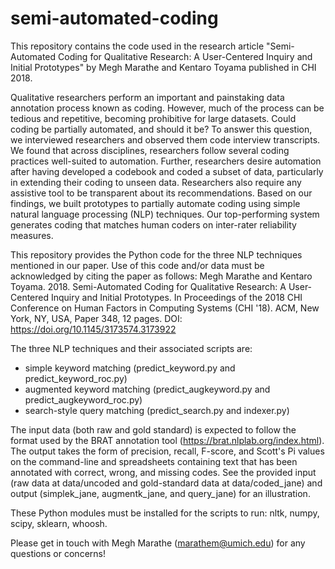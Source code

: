 # semi-automated-coding
This repository contains the code used in the research article "Semi-Automated Coding for Qualitative Research: A User-Centered Inquiry and Initial Prototypes" by Megh Marathe and Kentaro Toyama published in CHI 2018.

Qualitative researchers perform an important and painstaking data annotation process known as coding. However, much of the process can be tedious and repetitive, becoming prohibitive for large datasets. Could coding be partially automated, and should it be? To answer this question, we interviewed researchers and observed them code interview transcripts. We found that across disciplines, researchers follow several coding practices well-suited to automation. Further, researchers desire automation after having developed a codebook and coded a subset of data, particularly in extending their coding to unseen data. Researchers also require any assistive tool to be transparent about its recommendations. Based on our findings, we built prototypes to partially automate coding using simple natural language processing (NLP) techniques. Our top-performing system generates coding that matches human coders on inter-rater reliability measures.

This repository provides the Python code for the three NLP techniques mentioned in our paper. Use of this code and/or data must be acknowledged by citing the paper as follows:
Megh Marathe and Kentaro Toyama. 2018. Semi-Automated Coding for Qualitative Research: A User-Centered Inquiry and Initial Prototypes. In Proceedings of the 2018 CHI Conference on Human Factors in Computing Systems (CHI '18). ACM, New York, NY, USA, Paper 348, 12 pages. DOI: https://doi.org/10.1145/3173574.3173922

The three NLP techniques and their associated scripts are:
- simple keyword matching (predict_keyword.py and predict_keyword_roc.py)
- augmented keyword matching (predict_augkeyword.py and predict_augkeyword_roc.py)
- search-style query matching (predict_search.py and indexer.py)

The input data (both raw and gold standard) is expected to follow the format used by the BRAT annotation tool (https://brat.nlplab.org/index.html). The output takes the form of precision, recall, F-score, and Scott's Pi values on the command-line and spreadsheets containing text that has been annotated with correct, wrong, and missing codes. See the provided input (raw data at data/uncoded and gold-standard data at data/coded_jane) and output (simplek_jane, augmentk_jane, and query_jane) for an illustration.

These Python modules must be installed for the scripts to run: nltk, numpy, scipy, sklearn, whoosh.

Please get in touch with Megh Marathe (marathem@umich.edu) for any questions or concerns!
